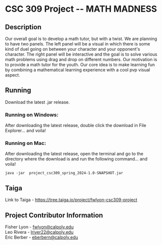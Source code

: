 # CSC 309 Project -- MATH MADNESS

## Description
Our overall goal is to develop a math tutor, but with a twist. We are planning to have two panels. The left panel will be a visual in which there is some kind of duel going on between your character and your opponent's character. The right panel will be interactive and the goal is to solve various math problems using drag and drop on different numbers. Our motivation is to provide a math tutor for the youth. Our core idea is to make learning fun by combining a mathematical learning experience with a cool pvp visual aspect. <br>

## Running
Download the latest .jar release. <br>

### Running on Windows:
After downloading the latest release, double click the download in File Explorer... and voila!

### Running on Mac:
After downloading the latest release, open the terminal and go to the directory where the download is and run the following command... and voila!
```
java -jar  project_csc309_spring_2024-1.0-SNAPSHOT.jar
```

## Taiga
Link to Taiga - https://tree.taiga.io/project/fwlyon-csc309-project

## Project Contributor Information
Fisher Lyon - fwlyon@calpoly.edu <br/>
Leo Rivera  - lriver22@calpoly.edu <br/>
Eric Berber - eberbern@calpoly.edu <br/>
